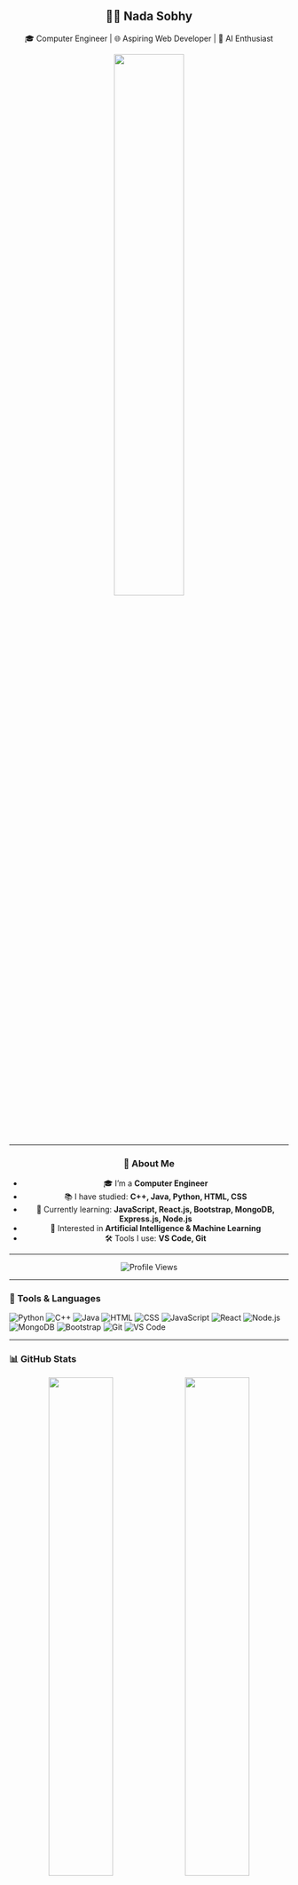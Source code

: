 <div align="center">

## 👩‍💻 Nada Sobhy  
🎓 Computer Engineer | 🌐 Aspiring Web Developer | 🤖 AI Enthusiast  

<img src="https://media.giphy.com/media/L1R1tvI9svkIWwpVYr/giphy.gif" width="50%"/>

---

### 👩 About Me  
- 🎓 I’m a **Computer Engineer**  
- 📚 I have studied: **C++, Java, Python, HTML, CSS**  
- 🚀 Currently learning: **JavaScript, React.js, Bootstrap, MongoDB, Express.js, Node.js**  
- 🤖 Interested in **Artificial Intelligence & Machine Learning**  
- 🛠 Tools I use: **VS Code, Git**  

---

![Profile Views](https://komarev.com/ghpvc/?username=NadaSobhy612&style=flat&color=blue&label=PROFILE+VIEWS)

</div>

---

### 🚀 Tools & Languages  

![Python](https://img.shields.io/badge/Python-FFD43B?style=flat&logo=python&logoColor=darkgreen)
![C++](https://img.shields.io/badge/C++-00599C?style=flat&logo=cplusplus&logoColor=white)
![Java](https://img.shields.io/badge/Java-ED8B00?style=flat&logo=java&logoColor=white)
![HTML](https://img.shields.io/badge/HTML5-E34F26?style=flat&logo=html5&logoColor=white)
![CSS](https://img.shields.io/badge/CSS3-1572B6?style=flat&logo=css3&logoColor=white)
![JavaScript](https://img.shields.io/badge/JavaScript-323330?style=flat&logo=javascript&logoColor=F7DF1E)
![React](https://img.shields.io/badge/React-20232A?style=flat&logo=react&logoColor=61DAFB)
![Node.js](https://img.shields.io/badge/Node.js-43853D?style=flat&logo=node.js&logoColor=white)
![MongoDB](https://img.shields.io/badge/MongoDB-4EA94B?style=flat&logo=mongodb&logoColor=white)
![Bootstrap](https://img.shields.io/badge/Bootstrap-563D7C?style=flat&logo=bootstrap&logoColor=white)
![Git](https://img.shields.io/badge/GIT-E44C30?style=flat&logo=git&logoColor=white)
![VS Code](https://img.shields.io/badge/VS%20Code-0078D4?style=flat&logo=visual%20studio%20code&logoColor=white)

---

### 📊 GitHub Stats  

<div align="center">

<img src="https://github-readme-stats.vercel.app/api?username=NadaSobhy612&show_icons=true&theme=tokyonight" width="48%">
<img src="https://github-readme-stats.vercel.app/api/top-langs/?username=NadaSobhy612&layout=compact&theme=tokyonight" width="48%">

</div>

---





